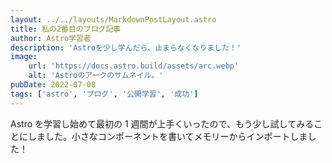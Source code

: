```yaml
---
layout: ../../layouts/MarkdownPostLayout.astro
title: 私の2番目のブログ記事
author: Astro学習者
description: 'Astroを少し学んだら、止まらなくなりました！'
image:
    url: 'https://docs.astro.build/assets/arc.webp'
    alt: 'Astroのアークのサムネイル。'
pubDate: 2022-07-08
tags: ['astro', 'ブログ', '公開学習', '成功']
---
```


Astro を学習し始めて最初の 1 週間が上手くいったので、もう少し試してみることにしました。小さなコンポーネントを書いてメモリーからインポートしました！
